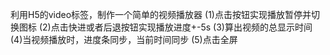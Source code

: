 利用H5的video标签，制作一个简单的视频播放器
(1)点击按钮实现播放暂停并切换图标
(2)点击快进或者后退按钮实现播放进度+-5s
(3)算出视频的总显示时间
(4)当视频播放时，进度条同步，当前时间同步
(5)点击全屏